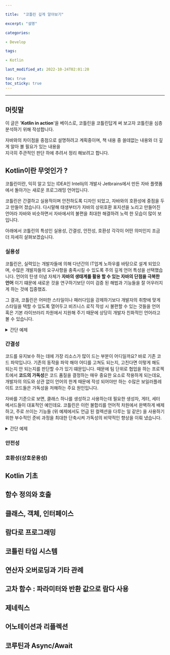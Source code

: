 ```yaml
---

title:  "코틀린 깊게 알아보기"

excerpt: "설명"

categories:

- Develop

tags:

- Kotlin

last_modified_at: 2022-10-24T02:01:20

toc: true
toc_sticky: true
---
```


---
## 머릿말

이 글은 '**Kotlin in action**'을 베이스로, 코틀린을 코틀린답게 써 보고자 코틀린을 심층 분석하기 위해 작성합니다.  

자바와의 차이점을 중점으로 설명하려고 계획중이며, 책 내용 중 쓸데없는 내용와 더 깊게 알아 볼 필요가 있는 내용을  
지극히 주관적인 판단 하에 추려서 정리 해보려고 합니다.  


## Kotlin이란 무엇인가 ?

코틀린이란, 익히 알고 있는 IDEA인 Intellij의 개발사 Jetbrains에서 만든 자바 플랫폼에서 돌아가는 새로운 프로그래밍 언어입니다.

코틀린은 간결하고 실용적이며 안전하도록 디자인 되었고, 자바와의 호환성에 중점을 두고 만들어 졌습니다. 다시말해 태생부터가 자바의 상위호환 포지션을 
노리고 만들어진 언어라 자바와 비슷하면서 자바에서의 불편을 최대한 해결하려 노력 한 모습이 많이 보입니다.

아래에서 코틀린의 특성인 실용성, 간결성, 안전성, 호환성 각각이 어떤 의미인지 조금 더 자세히 살펴보겠습니다.

### 실용성

코틀린은, 실력있는 개발자들에 의해 다년간의 IT업계 노하우를 바탕으로 설계 되었으며, 수많은 개발자들의 요구사항을 충족시킬 수 있도록 
주의 깊게 언어 특성을 선택했습니다. 언어의 탄생 이념 자체가 **자바의 생태계를 활용 할 수 있는 자바의 단점을 극복한 언어** 이기 떄문에 새로운 것을 
연구하기보단 이미 검증 된 해법과 기능들을 잘 어우러지게 하는 것에 집중했죠.

그 결과, 코틀린은 어떠한 스타일이나 패러다임을 강제하기보다 개발자의 취향에 맞게 스타일을 택할 수 있도록 열어두고 비즈니스 로직 작성 시 
불편할 수 있는 것들을 언어 혹은 기본 라이브러리 차원에서 지원해 주기 때문에 상당히 개발자 친화적인 언어라고 볼 수 있습니다.

<details>
<summary>간단 예제</summary>
<div markdown="1">

- in java
```java
public class Dummy {
    public static void main(String[] agrs) {
      List<String> numbers = List.of("1", "2", "3");
      List<Long> parseNumbers = numbers.stream()
        .map(Long::parseLong)
        .collect(Collectors.toList());
      System.out.println("번호목록 : " + parseNumbers.toString());        
    }
}
```

- in kotlin
```kotlin
fun main(args: Array<String>) { 
  val numbers = listOf("1", "2", "3")
  val parseNumbers = numbers.map { it.toLong() }
  println("번호목록 : $parseNumbers")
}
```
*별거 아닌 내용 인데도 힘의 차이가 느껴진다..* 

</div>
</details>

### 간결성

코드를 유지보수 하는 데에 가장 리소스가 많이 드는 부분이 어디일까요? 바로 기존 코드 파악입니다. 기존의 동작을 파악 해야 
어디를 고쳐도 되는지, 고친다면 이렇게 해도 되는지 안 되는지를 판단할 수가 있기 떄문입니다. 때문에 팀 단위로 협업을 하는 프로젝트에서 
**코드의 가독성**은 코드 품질을 결정하는 매우 중요한 요소로 작용하게 되는데요, 개발자의 의도와 상관 없이 언어의 한계 때문에 작성 되어야만 하는 
수많은 보일러플레이트 코드들은 가독성을 저해하는 주요 원인입니다.  

자바를 기준으로 보면, 클래스 하나를 생성하고 사용하는데 필요한 생성자, 게터, 세터 메서드들이 대표적인 예인데요. 코틀린은 이런 
불합리를 언어적 차원에서 완벽하게 배제하고, 주로 쓰이는 기능들 (위 예제에서도 언급 된 컬렉션을 다루는 일 같은) 을 사용하기 위한 
부수적인 준비 과정을 최대한 단축시켜 가독성의 비약적인 향상을 이뤄 냈습니다.

<details>
<summary>간단 예제</summary>
<div markdown="1">

- in java
```java
class Dummy {
    private String name;
    private int age;
    
    public Dummy() {}
    
    public Dummy(String name, int age) {
        this.name = name;
        this.age = age;
    }
    
    public void setName(String name) {
        this.name = name;
    }
    
    public String getName() {
        return name;
    }
    
    public void setAge(int age) {
        this.age = age;
    }
    
    public int getAge() {
        return age;
    }
}
```

- in kotlin
```kotlin
class Dummy(
  val name: String,
  val age: Int,
)
```

*자바도 Lombok을 쓰면 되지 않느냐 라는 의견이 나올 수 있는데, 공평하게 외부의 도움 없는 상황을 가정했습니다. ~~심지어 Lombok 써도 밀림~~* 
</div>
</details>

### 안전성

### 호환성(상호운용성)

## Kotlin 기초

## 함수 정의와 호출

## 클래스, 객체, 인터페이스

## 람다로 프로그래밍

## 코틀린 타입 시스템

## 연산자 오버로딩과 기타 관례

## 고차 함수 : 파라미터와 반환 값으로 람다 사용

## 제네릭스

## 어노테이션과 리플렉션

## 코루틴과 Async/Await